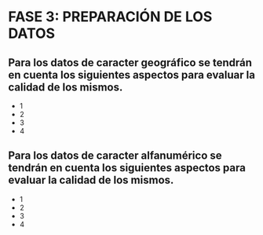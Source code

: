 
# FASE 3: PREPARACIÓN DE LOS DATOS
## Para los datos de caracter geográfico se tendrán en cuenta los siguientes aspectos para evaluar la calidad de los mismos.


* 1
* 2
* 3
* 4


## Para los datos de caracter alfanumérico se tendrán en cuenta los siguientes aspectos para evaluar la calidad de los mismos.
* 1
* 2
* 3
* 4
